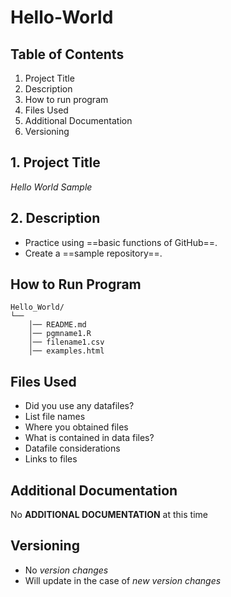 # Hello-World
## **Table of Contents**
1. Project Title
2. Description
3. How to run program
4. Files Used
5. Additional Documentation
6. Versioning
## **1. Project Title**
*Hello World Sample*
## **2. Description**
- Practice using ==basic functions of GitHub==.
- Create a ==sample repository==.
## **How to Run Program**
```text
Hello_World/
└── 
    │── README.md
    │── pgmname1.R
    │── filename1.csv
    │── examples.html
 ```
 
 ## **Files Used**
 - Did you use any datafiles?
 - List file names
 - Where you obtained files
 - What is contained in data files?
 - Datafile considerations 
 - Links to files 

## **Additional Documentation**
No **ADDITIONAL DOCUMENTATION** at this time
 
## **Versioning**
- No *version changes*
- Will update in the case of *new version changes*
 



